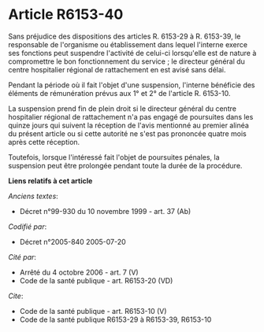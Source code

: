 # Article R6153-40

Sans préjudice des dispositions des articles R. 6153-29 à R. 6153-39, le responsable de l'organisme ou établissement dans
lequel l'interne exerce ses fonctions peut suspendre l'activité de celui-ci lorsqu'elle est de nature à compromettre le bon
fonctionnement du service ; le directeur général du centre hospitalier régional de rattachement en est avisé sans délai.

Pendant la période où il fait l'objet d'une suspension, l'interne bénéficie des éléments de rémunération prévus aux 1° et 2°
de l'article R. 6153-10.

La suspension prend fin de plein droit si le directeur général du centre hospitalier régional de rattachement n'a pas engagé
de poursuites dans les quinze jours qui suivent la réception de l'avis mentionné au premier alinéa du présent article ou si
cette autorité ne s'est pas prononcée quatre mois après cette réception.

Toutefois, lorsque l'intéressé fait l'objet de poursuites pénales, la suspension peut être prolongée pendant toute la durée
de la procédure.

**Liens relatifs à cet article**

_Anciens textes_:

  - Décret n°99-930 du 10 novembre 1999 - art. 37 (Ab)

_Codifié par_:

  - Décret n°2005-840 2005-07-20

_Cité par_:

  - Arrêté du 4 octobre 2006 - art. 7 (V)
  - Code de la santé publique - art. R6153-20 (VD)

_Cite_:

  - Code de la santé publique - art. R6153-10 (V)
  - Code de la santé publique R6153-29 à R6153-39, R6153-10
